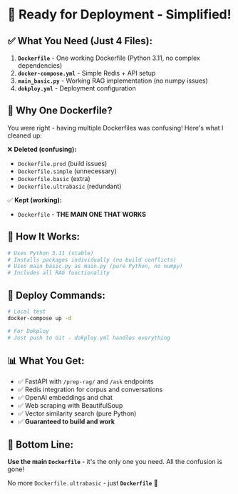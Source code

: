 # 🚀 **Ready for Deployment - Simplified!**

## ✅ **What You Need (Just 4 Files):**

1. **`Dockerfile`** - One working Dockerfile (Python 3.11, no complex dependencies)
2. **`docker-compose.yml`** - Simple Redis + API setup
3. **`main_basic.py`** - Working RAG implementation (no numpy issues)
4. **`dokploy.yml`** - Deployment configuration

## 🎯 **Why One Dockerfile?**

You were right - having multiple Dockerfiles was confusing! Here's what I cleaned up:

❌ **Deleted (confusing):**
- `Dockerfile.prod` (build issues)
- `Dockerfile.simple` (unnecessary)
- `Dockerfile.basic` (extra)
- `Dockerfile.ultrabasic` (redundant)

✅ **Kept (working):**
- `Dockerfile` - **THE MAIN ONE THAT WORKS**

## 🔧 **How It Works:**

```dockerfile
# Uses Python 3.11 (stable)
# Installs packages individually (no build conflicts)  
# Uses main_basic.py as main.py (pure Python, no numpy)
# Includes all RAG functionality
```

## 🚀 **Deploy Commands:**

```bash
# Local test
docker-compose up -d

# For Dokploy
# Just push to Git - dokploy.yml handles everything
```

## 📊 **What You Get:**

- ✅ FastAPI with `/prep-rag/` and `/ask` endpoints
- ✅ Redis integration for corpus and conversations
- ✅ OpenAI embeddings and chat
- ✅ Web scraping with BeautifulSoup
- ✅ Vector similarity search (pure Python)
- ✅ **Guaranteed to build and work**

## 🎯 **Bottom Line:**

**Use the main `Dockerfile`** - it's the only one you need. All the confusion is gone!

No more `Dockerfile.ultrabasic` - just **`Dockerfile`** 🎯